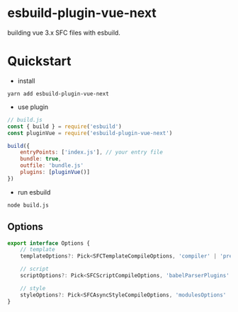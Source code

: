 # esbuild-plugin-vue-next

building vue 3.x SFC files with esbuild.

# Quickstart

- install

```
yarn add esbuild-plugin-vue-next
```

- use plugin

```js
// build.js
const { build } = require('esbuild')
const pluginVue = require('esbuild-plugin-vue-next')

build({
    entryPoints: ['index.js'], // your entry file
    bundle: true,
    outfile: 'bundle.js'
    plugins: [pluginVue()]
})
```

- run esbuild

```
node build.js
```

## Options

```js
export interface Options {
    // template
    templateOptions?: Pick<SFCTemplateCompileOptions, 'compiler' | 'preprocessLang' | 'preprocessOptions' | 'compilerOptions' | 'transformAssetUrls'>

    // script
    scriptOptions?: Pick<SFCScriptCompileOptions, 'babelParserPlugins' | 'refSugar'>

    // style
    styleOptions?: Pick<SFCAsyncStyleCompileOptions, 'modulesOptions' | 'preprocessLang' | 'preprocessOptions' | 'postcssOptions' | 'postcssPlugins'>
}

```
